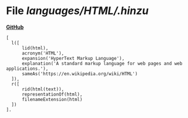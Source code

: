 # File _languages/HTML/.hinzu_
**[GitHub](https://github.com/softlang/yas/blob/master/languages/HTML/.hinzu)**
```
[
  l([
      lid(html),
      acronym('HTML'),
      expansion('HyperText Markup Language'),
      explanation('A standard markup language for web pages and web applications.'),
      sameAs('https://en.wikipedia.org/wiki/HTML')
  ]),
  r([
      rid(html(text)),
      representationOf(html),
      filenameExtension(html)
  ])
].
```
